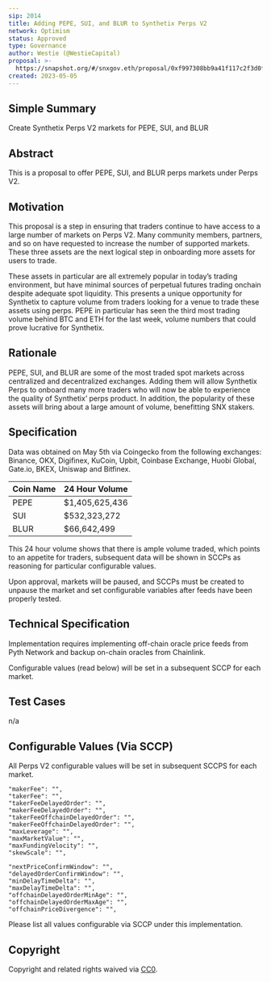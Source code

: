 ```yaml
---
sip: 2014
title: Adding PEPE, SUI, and BLUR to Synthetix Perps V2
network: Optimism
status: Approved
type: Governance
author: Westie (@WestieCapital)
proposal: >-
  https://snapshot.org/#/snxgov.eth/proposal/0xf997308bb9a41f117c2f3d0fba125d97a1b95d3c77d6ff50066008b2adec82f2
created: 2023-05-05
---
```


## Simple Summary

Create Synthetix Perps V2 markets for PEPE, SUI, and BLUR

## Abstract

This is a proposal to offer PEPE, SUI, and BLUR perps markets under Perps V2.

## Motivation

This proposal is a step in ensuring that traders continue to have access to a large number of markets on Perps V2. Many community members, partners, and so on have requested to increase the number of supported markets. These three assets are the next logical step in onboarding more assets for users to trade. 

These assets in particular are all extremely popular in today’s trading environment, but have minimal sources of perpetual futures trading onchain despite adequate spot liquidity. This presents a unique opportunity for Synthetix to capture volume from traders looking for a venue to trade these assets using perps. PEPE in particular has seen the third most trading volume behind BTC and ETH for the last week, volume numbers that could prove lucrative for Synthetix.

## Rationale

PEPE, SUI, and BLUR are some of the most traded spot markets across centralized and decentralized exchanges. Adding them will allow Synthetix Perps to onboard many more traders who will now be able to experience the quality of Synthetix’ perps product. In addition, the popularity of these assets will bring about a large amount of volume, benefitting SNX stakers.

## Specification

Data was obtained on May 5th via Coingecko from the following exchanges: Binance, OKX, Digifinex, KuCoin, Upbit, Coinbase Exchange, Huobi Global, Gate.io, BKEX, Uniswap and Bitfinex.

| Coin Name 	|  24 Hour Volume  |
|-----------	|----------------	|
| PEPE       	| $1,405,625,436	|
| SUI       	|  $532,323,272 	|
| BLUR   	|  $66,642,499	            | 

This 24 hour volume shows that there is ample volume traded, which points to an appetite for traders, subsequent data will be shown in SCCPs as reasoning for particular configurable values.

Upon approval, markets will be paused, and SCCPs must be created to unpause the market and set configurable variables after feeds have been properly tested. 

## Technical Specification

Implementation requires implementing off-chain oracle price feeds from Pyth Network and backup on-chain oracles from Chainlink.

Configurable values (read below) will be set in a subsequent SCCP for each market.

## Test Cases

n/a

## Configurable Values (Via SCCP)

All Perps V2 configurable values will be set in subsequent SCCPS for each market.

    "makerFee": "",
    "takerFee": "",
    "takerFeeDelayedOrder": "",
    "makerFeeDelayedOrder": "",
    "takerFeeOffchainDelayedOrder": "",
    "makerFeeOffchainDelayedOrder": "",
    "maxLeverage": "",
    "maxMarketValue": "",
    "maxFundingVelocity": "",
    "skewScale": "",

    "nextPriceConfirmWindow": "",
    "delayedOrderConfirmWindow": "",
    "minDelayTimeDelta": "",
    "maxDelayTimeDelta": "",
    "offchainDelayedOrderMinAge": "",
    "offchainDelayedOrderMaxAge": "",
    "offchainPriceDivergence": "",

Please list all values configurable via SCCP under this implementation.

## Copyright

Copyright and related rights waived via [CC0](https://creativecommons.org/publicdomain/zero/1.0/).

